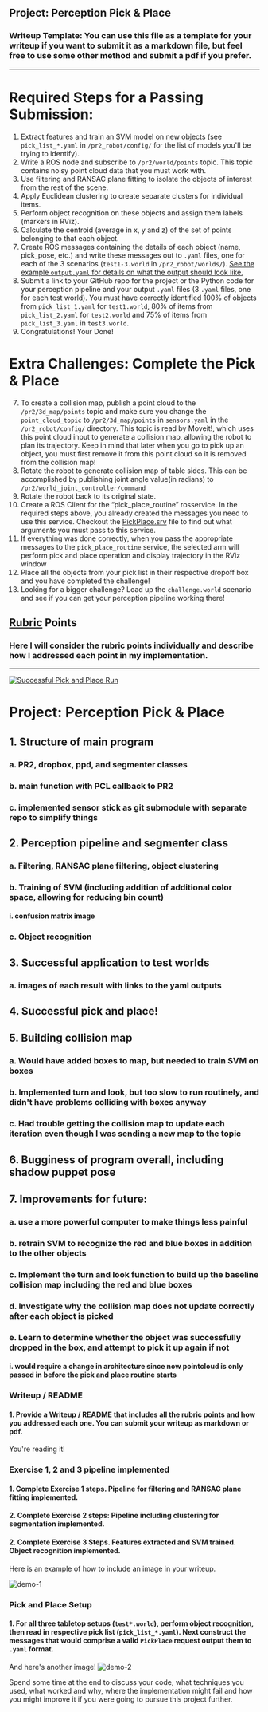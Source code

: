 ## Project: Perception Pick & Place
### Writeup Template: You can use this file as a template for your writeup if you want to submit it as a markdown file, but feel free to use some other method and submit a pdf if you prefer.

---


# Required Steps for a Passing Submission:
1. Extract features and train an SVM model on new objects (see `pick_list_*.yaml` in `/pr2_robot/config/` for the list of models you'll be trying to identify). 
2. Write a ROS node and subscribe to `/pr2/world/points` topic. This topic contains noisy point cloud data that you must work with.
3. Use filtering and RANSAC plane fitting to isolate the objects of interest from the rest of the scene.
4. Apply Euclidean clustering to create separate clusters for individual items.
5. Perform object recognition on these objects and assign them labels (markers in RViz).
6. Calculate the centroid (average in x, y and z) of the set of points belonging to that each object.
7. Create ROS messages containing the details of each object (name, pick_pose, etc.) and write these messages out to `.yaml` files, one for each of the 3 scenarios (`test1-3.world` in `/pr2_robot/worlds/`).  [See the example `output.yaml` for details on what the output should look like.](https://github.com/udacity/RoboND-Perception-Project/blob/master/pr2_robot/config/output.yaml)  
8. Submit a link to your GitHub repo for the project or the Python code for your perception pipeline and your output `.yaml` files (3 `.yaml` files, one for each test world).  You must have correctly identified 100% of objects from `pick_list_1.yaml` for `test1.world`, 80% of items from `pick_list_2.yaml` for `test2.world` and 75% of items from `pick_list_3.yaml` in `test3.world`.
9. Congratulations!  Your Done!

# Extra Challenges: Complete the Pick & Place
7. To create a collision map, publish a point cloud to the `/pr2/3d_map/points` topic and make sure you change the `point_cloud_topic` to `/pr2/3d_map/points` in `sensors.yaml` in the `/pr2_robot/config/` directory. This topic is read by Moveit!, which uses this point cloud input to generate a collision map, allowing the robot to plan its trajectory.  Keep in mind that later when you go to pick up an object, you must first remove it from this point cloud so it is removed from the collision map!
8. Rotate the robot to generate collision map of table sides. This can be accomplished by publishing joint angle value(in radians) to `/pr2/world_joint_controller/command`
9. Rotate the robot back to its original state.
10. Create a ROS Client for the “pick_place_routine” rosservice.  In the required steps above, you already created the messages you need to use this service. Checkout the [PickPlace.srv](https://github.com/udacity/RoboND-Perception-Project/tree/master/pr2_robot/srv) file to find out what arguments you must pass to this service.
11. If everything was done correctly, when you pass the appropriate messages to the `pick_place_routine` service, the selected arm will perform pick and place operation and display trajectory in the RViz window
12. Place all the objects from your pick list in their respective dropoff box and you have completed the challenge!
13. Looking for a bigger challenge?  Load up the `challenge.world` scenario and see if you can get your perception pipeline working there!

## [Rubric](https://review.udacity.com/#!/rubrics/1067/view) Points
### Here I will consider the rubric points individually and describe how I addressed each point in my implementation.  

---
[//]: # (Image References)
[normalized_confusion_matrix]: ./images/Normalized_confusion_matrix.png
[raw_confusion_matrix]: ./images/Raw_confusion_matrix.png
[shadow_puppets]: ./images/shadow_puppets.png
[test_world_1_result]: ./images/test_world_1.png
[test_world_2_result]: ./images/test_world_2.png
[test_world_3_result]: ./images/test_world_3.png

[![Successful Pick and Place Run](https://img.youtube.com/vi/bGgx0UMarA0/0.jpg)](https://www.youtube.com/watch?v=bGgx0UMarA0)

# Project: Perception Pick & Place
## 1. Structure of main program
 ### a. PR2, dropbox, ppd, and segmenter classes
 ### b. main function with PCL callback to PR2
 ### c. implemented sensor stick as git submodule with separate repo to simplify things
## 2. Perception pipeline and segmenter class
 ### a. Filtering, RANSAC plane filtering, object clustering
 ### b. Training of SVM (including addition of additional color space, allowing for reducing bin count)
   #### i. confusion matrix image
 ### c. Object recognition
## 3. Successful application to test worlds
 ### a. images of each result with links to the yaml outputs
## 4. Successful pick and place!
## 5. Building collision map
 ### a. Would have added boxes to map, but needed to train SVM on boxes
 ### b. Implemented turn and look, but too slow to run routinely, and didn't have problems colliding with boxes anyway
 ### c. Had trouble getting the collision map to update each iteration even though I was sending a new map to the topic
## 6. Bugginess of program overall, including shadow puppet pose
## 7. Improvements for future:
 ### a. use a more powerful computer to make things less painful
 ### b. retrain SVM to recognize the red and blue boxes in addition to the other objects
 ### c. Implement the turn and look function to build up the baseline collision map including the red and blue boxes
 ### d. Investigate why the collision map does not update correctly after each object is picked
 ### e. Learn to determine whether the object was successfully dropped in the box, and attempt to pick it up again if not
  #### i. would require a change in architecture since now pointcloud is only passed in before the pick and place routine starts


### Writeup / README

#### 1. Provide a Writeup / README that includes all the rubric points and how you addressed each one.  You can submit your writeup as markdown or pdf.  

You're reading it!

### Exercise 1, 2 and 3 pipeline implemented
#### 1. Complete Exercise 1 steps. Pipeline for filtering and RANSAC plane fitting implemented.

#### 2. Complete Exercise 2 steps: Pipeline including clustering for segmentation implemented.  

#### 2. Complete Exercise 3 Steps.  Features extracted and SVM trained.  Object recognition implemented.
Here is an example of how to include an image in your writeup.

![demo-1](https://user-images.githubusercontent.com/20687560/28748231-46b5b912-7467-11e7-8778-3095172b7b19.png)

### Pick and Place Setup

#### 1. For all three tabletop setups (`test*.world`), perform object recognition, then read in respective pick list (`pick_list_*.yaml`). Next construct the messages that would comprise a valid `PickPlace` request output them to `.yaml` format.

And here's another image! 
![demo-2](https://user-images.githubusercontent.com/20687560/28748286-9f65680e-7468-11e7-83dc-f1a32380b89c.png)

Spend some time at the end to discuss your code, what techniques you used, what worked and why, where the implementation might fail and how you might improve it if you were going to pursue this project further.  



